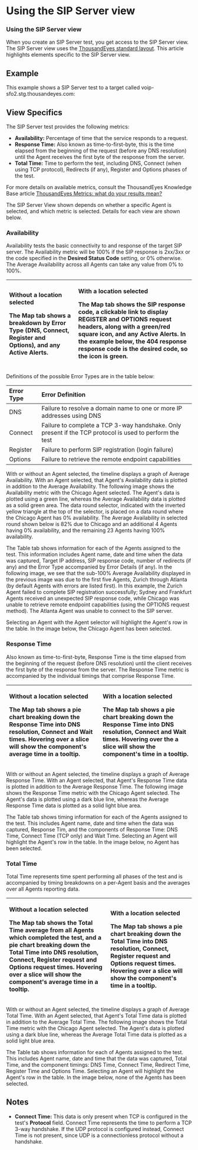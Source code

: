# Using the SIP Server view

### Using the SIP Server view

When you create an SIP Server test, you get access to the SIP Server view. The SIP Server view uses the [ThousandEyes standard layout](https://success.thousandeyes.com/PublicArticlePage?articleIdParam=kA0E0000000CmmgKAC). This article highlights elements specific to the SIP Server view.  
 

## Example

This example shows a SIP Server test to a target called voip-sfo2.stg.thousandeyes.com:

## View Specifics

The SIP Server test provides the following metrics:

* **Availability:** Percentage of time that the service responds to a request.
* **Response Time:** Also known as time-to-first-byte, this is the time elapsed from the beginning of the request \(before any DNS resolution\) until the Agent receives the first byte of the response from the server.
* **Total Time:** Time to perform the test, including DNS, Connect \(when using TCP protocol\), Redirects \(if any\), Register and Options phases of the test.

For more details on available metrics, consult the ThousandEyes Knowledge Base article [ThousandEyes Metrics: what do your results mean?](https://success.thousandeyes.com/PublicArticlePage?articleIdParam=kA0E0000000CmmzKAC)

The SIP Server View shown depends on whether a specific Agent is selected, and which metric is selected. Details for each view are shown below.  
 

### Availability

Availability tests the basic connectivity to and response of the target SIP server. The Availability metric will be 100% if the SIP response is 2xx/3xx or the code specified in the **Desired Status Code** setting, or 0% otherwise. The Average Availability across all Agents can take any value from 0% to 100%.

<table>
  <thead>
    <tr>
      <th style="text-align:left">
        <p><b>Without a location selected</b>
        </p>
        <p>The Map tab shows a breakdown by Error Type (DNS, Connect, Register and
          Options), and any Active Alerts.</p>
      </th>
      <th style="text-align:left">
        <p><b>With a location selected</b>
        </p>
        <p>The Map tab shows the SIP response code, a clickable link to display REGISTER
          and OPTIONS request headers, along with a green/red square icon, and any
          Active Alerts. In the example below, the 404 response response code is
          the desired code, so the icon is green.</p>
      </th>
    </tr>
  </thead>
  <tbody></tbody>
</table>  
Definitions of the possible Error Types are in the table below:

| Error Type | Error Definition |
| :--- | :--- |
| DNS | Failure to resolve a domain name to one or more IP addresses using DNS |
| Connect | Failure to complete a TCP 3-way handshake. Only present if the TCP protocol is used to perform the test |
| Register | Failure to perform SIP registration \(login failure\) |
| Options | Failure to retrieve the remote endpoint capabilities |

With or without an Agent selected, the timeline displays a graph of Average Availability. With an Agent selected, that Agent's Availability data is plotted in addition to the Average Availability. The following image shows the Availability metric with the Chicago Agent selected. The Agent's data is plotted using a green line, whereas the Average Availability data is plotted as a solid green area. The data round selector, indicated with the inverted yellow triangle at the top of the selector, is placed on a data round where the Chicago Agent has 0% availability. The Average Availability in selected round shown below is 82% due to Chicago and an additional 4 Agents having 0% availability, and the remaining 23 Agents having 100% availability.

The Table tab shows information for each of the Agents assigned to the test. This information includes Agent name, date and time when the data was captured, Target IP address, SIP response code, number of redirects \(if any\) and the Error Type accompanied by Error Details \(if any\). In the following image, we see that the sub-100% Average Availability displayed in the previous image was due to the first five Agents, Zurich through Atlanta \(by default Agents with errors are listed first\). In this example, the Zurich Agent failed to complete SIP registration successfully; Sydney and Frankfurt Agents received an unexpected SIP response code, while Chicago was unable to retrieve remote endpoint capabilities \(using the OPTIONS request method\). The Atlanta Agent was unable to connect to the SIP server.

Selecting an Agent with the Agent selector will highlight the Agent's row in the table. In the image below, the Chicago Agent has been selected.

### Response Time

Also known as time-to-first-byte, Response Time is the time elapsed from the beginning of the request \(before DNS resolution\) until the client receives the first byte of the response from the server. The Response Time metric is accompanied by the individual timings that comprise Response Time.

<table>
  <thead>
    <tr>
      <th style="text-align:left">
        <p><b>Without a location selected</b>
        </p>
        <p>The Map tab shows a pie chart breaking down the Response Time into DNS
          resolution, Connect and Wait times. Hovering over a slice will show the
          component&apos;s average time in a tooltip.</p>
      </th>
      <th style="text-align:left">
        <p><b>With a location selected</b>
        </p>
        <p>The Map tab shows a pie chart breaking down the Response Time into DNS
          resolution, Connect and Wait times. Hovering over the a slice will show
          the component&apos;s time in a tooltip.</p>
      </th>
    </tr>
  </thead>
  <tbody></tbody>
</table>  
With or without an Agent selected, the timeline displays a graph of Average Response Time.  With an Agent selected, that Agent's Response Time data is plotted in addition to the Average Response Time. The following image shows the Response Time metric with the Chicago Agent selected. The Agent's data is plotted using a dark blue line, whereas the Average Response Time data is plotted as a solid light blue area.

The Table tab shows timing information for each of the Agents assigned to the test. This includes Agent name, date and time when the data was captured, Response Tim, and the components of Response Time: DNS Time, Connect Time \(TCP only\) and Wait Time. Selecting an Agent will highlight the Agent's row in the table. In the image below, no Agent has been selected.

### Total Time

Total Time represents time spent performing all phases of the test and is accompanied by timing breakdowns on a per-Agent basis and the averages over all Agents reporting data.

<table>
  <thead>
    <tr>
      <th style="text-align:left">
        <p><b>Without a location selected</b>
        </p>
        <p>The Map tab shows the Total Time average from all Agents which completed
          the test, and a pie chart breaking down the Total Time into DNS resolution,
          Connect, Register request and Options request times. Hovering over a slice
          will show the component&apos;s average time in a tooltip.</p>
      </th>
      <th style="text-align:left">
        <p><b>With a location selected</b>
        </p>
        <p>The Map tab shows a pie chart breaking down the Total Time into DNS resolution,
          Connect, Register request and Options request times. Hovering over a slice
          will show the component&apos;s time in a tooltip.</p>
      </th>
    </tr>
  </thead>
  <tbody></tbody>
</table>With or without an Agent selected, the timeline displays a graph of Average Total Time. With an Agent selected, that Agent's Total Time data is plotted in addition to the Average Total Time. The following image shows the Total Time metric with the Chicago Agent selected. The Agent's data is plotted using a dark blue line, whereas the Average Total Time data is plotted as a solid light blue area.

The Table tab shows information for each of Agents assigned to the test. This includes Agent name, date and time that the data was captured, Total Time, and the component timings: DNS Time, Connect Time, Redirect Time, Register Time and Options Time. Selecting an Agent will highlight the Agent's row in the table. In the image below, none of the Agents has been selected.

## Notes

* **Connect Time:** This data is only present when TCP is configured in the test's **Protocol** field. Connect Time represents the time to perform a TCP 3-way handshake. If the UDP protocol is configured instead, Connect Time is not present, since UDP is a connectionless protocol without a handshake.

